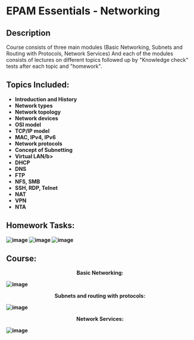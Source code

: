 <h1>EPAM Essentials - Networking</h1>

<h2>Description</h2>
Course consists of three main modules (Basic Networking, Subnets and Routing with Protocols, Network Services) And each of the modules consists of lectures on different topics followed up by "Knowledge check" tests after each topic and "homework".
<br />


<h2>Topics Included:</h2>

- <b>Introduction and History</b> 
- <b>Network types</b>
- <b>Network topology</b> 
- <b>Network devices</b>
- <b>OSI model</b> 
- <b>TCP/IP model</b>
- <b>MAC, IPv4, IPv6</b> 
- <b>Network protocols</b>
- <b>Concept of Subnetting</b>
- <b>Virtual LAN/b>
- <b>DHCP</b>
- <b>DNS</b>
- <b>FTP</b>
- <b>NFS, SMB</b>
- <b>SSH, RDP, Telnet</b>
- <b>NAT</b>
- <b>VPN</b>
- <b>NTA</b>

<h2> Homework Tasks: </h2>

![image](https://github.com/DomasMas0303/Networking/assets/125759458/537d197f-0170-4b87-a011-fc152a534f06)
![image](https://github.com/DomasMas0303/Networking/assets/125759458/024353c0-8cef-48e4-94a1-82edbcf1d805)
![image](https://github.com/DomasMas0303/Networking/assets/125759458/c3b01bf9-3b87-40fa-b6ff-1ab503c34915)




<h2>Course:</h2>

<p align="center">
Basic Networking:
 
![image](https://github.com/DomasMas0303/Networking/assets/125759458/60a7734a-58f0-430f-b0dc-25615c1727e6)

<p align="center">
Subnets and routing with protocols:
 
![image](https://github.com/DomasMas0303/Networking/assets/125759458/683e858d-669c-4ce1-8918-8568651a09f2)

<p align="center">
Network Services:

![image](https://github.com/DomasMas0303/Networking/assets/125759458/0cb043bf-6737-4316-8e90-5f14783d5315)





